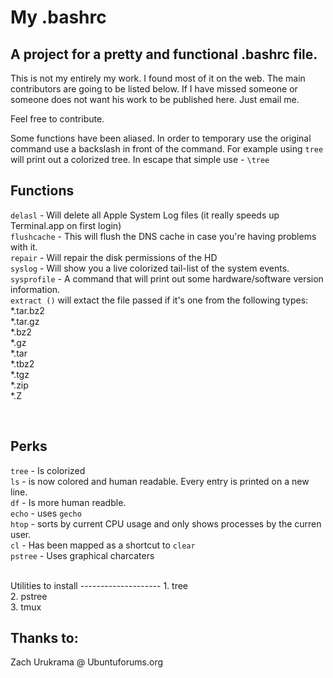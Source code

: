 My .bashrc
=========
A project for a pretty and functional .bashrc file. 
---------------------------------------------------

This is not my entirely my work. I found most of it on the web. 
The main contributors are going to be listed below. If I have missed someone or someone does not want his work to be 
published here. Just email me. 

Feel free to contribute.

Some functions have been aliased. In order to temporary use the original command use a backslash in front of the command.
For example using `tree` will print out a colorized tree.
In escape that simple use - `\tree`


Functions
---------
`delasl` - Will delete all Apple System Log files (it really speeds up Terminal.app on first login) <br/>
`flushcache` - This will flush the DNS cache in case you're having problems with it. <br/>
`repair` - Will repair the disk permissions of the HD <br/>
`syslog` - Will show you a live colorized tail-list of the system events. <br/>
`sysprofile` - A command that will print out some hardware/software version information.
<br/>
`extract ()` will extact the file passed if it's one from the following types:
	*.tar.bz2 <br/>
	*.tar.gz <br/>
	*.bz2 <br/>
	*.gz <br/>
	*.tar <br/>
	*.tbz2 <br/>
	*.tgz <br/>
	*.zip <br/>
	*.Z <br/>

<br/>


Perks
-----

`tree` - Is colorized <br/>
`ls` - is now colored and human readable. Every entry is printed on a new line. <br/>
`df` - Is more human readble.<br/>
`echo` - uses `gecho` <br/>
`htop` - sorts by current CPU usage and only shows processes by the curren user. <br/>
`cl` - Has been mapped as a shortcut to `clear` <br/>
`pstree` - Uses graphical charcaters<br/>

<br/>
Utilities to install
--------------------
1. tree <br/>
2. pstree <br/>
3. tmux <br/>

Thanks to:
----------
Zach
Urukrama @ Ubuntuforums.org